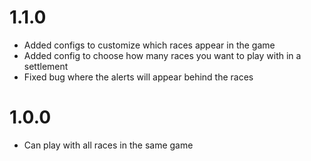 # 1.1.0
- Added configs to customize which races appear in the game
- Added config to choose how many races you want to play with in a settlement
- Fixed bug where the alerts will appear behind the races

# 1.0.0
- Can play with all races in the same game